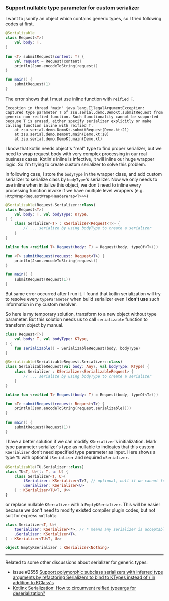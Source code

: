 ### Support nullable type parameter for custom serializer

I want to jsonify an object which contains generic types, so I tried following codes 
at first.

```kotlin
@Serializable
class Request<T>(
    val body: T,
)

fun <T> submitRequest(content: T) {
    val request = Request(content)
    println(Json.encodeToString(request))
}

fun main() {
    submitRequest(1)
}
```

The error shows that I must use inline function with `reified T`.

```text
Exception in thread "main" java.lang.IllegalArgumentException: Captured type parameter T of zsu.serial.demo.DemoKt.submitRequest from generic non-reified function. Such functionality cannot be supported because T is erased, either specify serializer explicitly or make calling function inline with reified T.
	at zsu.serial.demo.DemoKt.submitRequest(Demo.kt:21)
	at zsu.serial.demo.DemoKt.main(Demo.kt:18)
	at zsu.serial.demo.DemoKt.main(Demo.kt)
```

I know that kotlin needs object's "real" type to find proper serializer, but we need to 
wrap request body with very complex processing in our real business cases. Kotlin's 
inline is infective, it will inline our huge wrapper logic. So I'm trying to create 
custom serializer to solve this problem.

In following case, I store the `bodyType` in the wrapper class, and add custom serializer 
to serialize class by `bodyType`'s serializer. Now we only needs to use inline when initialize 
this object, we don't need to inline every processing function invoke if we have multiple 
level wrappers (e.g. `HttpWrap<RequestWrap<HeaderWrap<T>>>`)

```kotlin
@Serializable(Request.Serializer::class)
class Request<T>(
    val body: T, val bodyType: KType,
) {
    class Serializer<T> : KSerializer<Request<T>> {
        // ... serialize by using bodyType to create a serializer
    }
}

inline fun <reified T> Request(body: T) = Request(body, typeOf<T>())

fun <T> submitRequest(request: Request<T>) {
    println(Json.encodeToString(request))
}

fun main() {
    submitRequest(Request(1))
}
```

But same error occurred after I run it. I found that kotlin serialization will try to 
resolve every `typeParameter` when build serializer even I **don't use** such information in
my custom resolver.

So here is my temporary solution, transform to a new object without type parameter. But this 
solution needs us to call `serializable` function to transform object by manual.

```kotlin
class Request<T>(
    val body: T, val bodyType: KType,
) {
    fun serializable() = SerializableRequest(body, bodyType)
}

@Serializable(SerializableRequest.Serializer::class)
class SerializableRequest(val body: Any?, val bodyType: KType) {
    class Serializer : KSerializer<SerializableRequest> {
        // ... serialize by using bodyType to create a serializer
    }
}

inline fun <reified T> Request(body: T) = Request(body, typeOf<T>())

fun <T> submitRequest(request: Request<T>) {
    println(Json.encodeToString(request.serializable()))
}

fun main() {
    submitRequest(Request(1))
}
```

I have a better solution if we can modify `KSerializer`'s initialization. Mark type parameter 
serializer's type as nullable to indicates that this custom `KSerializer` don't need specified 
type parameter as input. Here shows a type `TU` with optional `tSerializer` and required `uSerializer`.

```kotlin
@Serializable(TU.Serializer::class)
class TU<T, U>(t: T, u: U) {
    class Serializer<T, U>(
        tSerializer: KSerializer<T>?, // optional, null if we cannot found T's Serializer
        uSerializer: KSerializer<U>
    ) : KSerializer<TU<T, U>>
}
```

or replace nullable `KSerializer` with a `EmptyKSerializer`. This will be easier because we 
don't need to modify existed compiler plugin codes, but not suit for express `nullable`

```kotlin
class Serializer<T, U>(
    tSerializer: KSerializer<*>, // * means any serializer is acceptable
    uSerializer: KSerializer<T>,
) : KSerializer<TU<T, U>>

object EmptyKSerializer : KSerializer<Nothing>
```

---

Related to some other discussions about serializer for generic types:

- issue #2555 [Support polymorphic subclass serializers with inferred type arguments by refactoring Serializers to bind to KTypes instead of / in addition to KClass's](https://github.com/Kotlin/kotlinx.serialization/issues/2555)
- [Kotlinx Serialization: How to circumvent reified typeargs for deserialization?](https://www.reddit.com/r/Kotlin/comments/j37tyn/kotlinx_serialization_how_to_circumvent_reified/)
